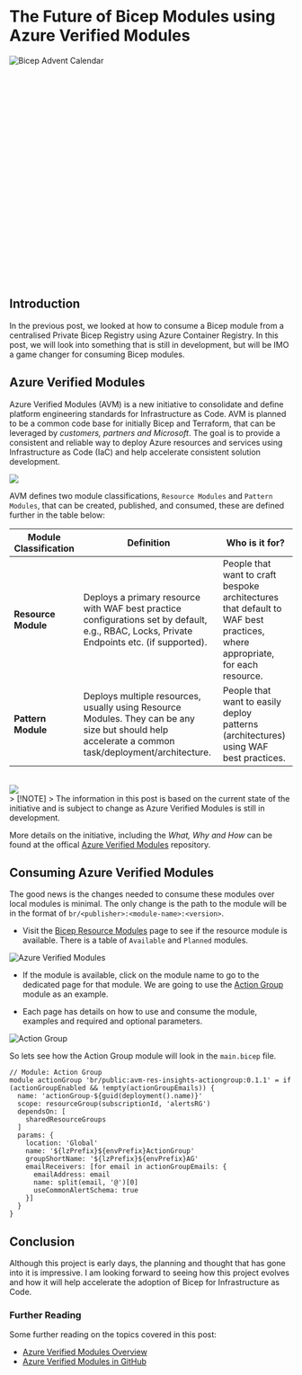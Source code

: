 # The Future of Bicep Modules using Azure Verified Modules

<!-- markdownlint-disable MD033 -->
<div style="width: 400px; height: 400px; overflow: hidden;">
  <img src="./.images/12th.png" alt="Bicep Advent Calendar" style="clip: rect(0px,60px,200px,0px);">
</div>
<!-- markdownlint-enable -->

## Introduction

In the previous post, we looked at how to consume a Bicep module from a centralised Private Bicep Registry using Azure Container Registry. In this post, we will look into something that is still in development, but will be IMO a game changer for consuming Bicep modules.

## Azure Verified Modules

Azure Verified Modules (AVM) is a new initiative to consolidate and define platform engineering standards for Infrastructure as Code. AVM is planned to be a common code base for initially Bicep and Terraform, that can be leveraged by *customers, partners and Microsoft*. The goal is to provide a consistent and reliable way to deploy Azure resources and services using Infrastructure as Code (IaC) and help accelerate consistent solution development.

<img src="./.images/avm-cycle.png">

AVM defines two module classifications, `Resource Modules` and `Pattern Modules`, that can be created, published, and consumed, these are defined further in the table below:

| Module Classification | Definition                                                                                                                                         | Who is it for?                                                                                                            |
|-----------------------|----------------------------------------------------------------------------------------------------------------------------------------------------|---------------------------------------------------------------------------------------------------------------------------|
| **Resource Module**   | Deploys a primary resource with WAF best practice configurations set by default, e.g., RBAC, Locks, Private Endpoints etc. (if supported).         | People that want to craft bespoke architectures that default to WAF best practices, where appropriate, for each resource. |
| **Pattern Module**    | Deploys multiple resources, usually using Resource Modules. They can be any size but should help accelerate a common task/deployment/architecture. | People that want to easily deploy patterns (architectures) using WAF best practices.                                      |

<br>
<img src="./.images/avm-modules.png">

<br>
> [!NOTE]
> The information in this post is based on the current state of the initiative and is subject to change as Azure Verified Modules is still in development.

More details on the initiative, including the *What, Why and How* can be found at the offical [Azure Verified Modules](https://azure.github.io/Azure-Verified-Modules/) repository.

## Consuming Azure Verified Modules

The good news is the changes needed to consume these modules over local modules is minimal. The only change is the path to the module will be in the format of `br/<publisher>:<module-name>:<version>`. 

- Visit the [Bicep Resource Modules](https://azure.github.io/Azure-Verified-Modules/indexes/bicep/bicep-resource-modules/) page to see if the resource module is available. There is a table of `Available` and `Planned` modules.

![Azure Verified Modules](../blog/.images/avm-available-modules.png)

- If the module is available, click on the module name to go to the dedicated page for that module. We are going to use the [Action Group](https://github.com/Azure/bicep-registry-modules/tree/main/avm/res/insights/action-group) module as an example.

- Each page has details on how to use and consume the module, examples and required and optional parameters.

![Action Group](../blog/.images/avm-action-group.png)

So lets see how the Action Group module will look in the `main.bicep` file.

``` bicep
// Module: Action Group
module actionGroup 'br/public:avm-res-insights-actiongroup:0.1.1' = if (actionGroupEnabled && !empty(actionGroupEmails)) {
  name: 'actionGroup-${guid(deployment().name)}'
  scope: resourceGroup(subscriptionId, 'alertsRG')
  dependsOn: [
    sharedResourceGroups
  ]
  params: {
    location: 'Global'
    name: '${lzPrefix}${envPrefix}ActionGroup'
    groupShortName: '${lzPrefix}${envPrefix}AG'
    emailReceivers: [for email in actionGroupEmails: {
      emailAddress: email
      name: split(email, '@')[0]
      useCommonAlertSchema: true
    }]
  }
}
```

## Conclusion

Although this project is early days, the planning and thought that has gone into it is impressive. I am looking forward to seeing how this project evolves and how it will help accelerate the adoption of Bicep for Infrastructure as Code.

### Further Reading

Some further reading on the topics covered in this post:

- [Azure Verified Modules Overview](https://azure.github.io/Azure-Verified-Modules/)
- [Azure Verified Modules in GitHub](https://github.com/Azure/Azure-Verified-Modules/tree/main)
